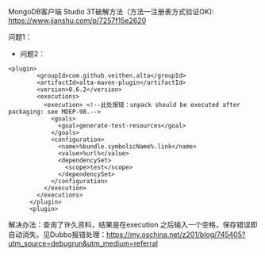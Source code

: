MongoDB客户端 Studio 3T破解方法（方法一注册表方式验证OK): https://www.jianshu.com/p/7257f15e2620


问题1：

- 问题2：
```  
<plugin>
        <groupId>com.github.veithen.alta</groupId>
        <artifactId>alta-maven-plugin</artifactId>
        <version>0.6.2</version>
        <executions>
          <execution> <!--此处报错：unpack should be executed after packaging: see MDEP-98.-->
            <goals>
              <goal>generate-test-resources</goal>
            </goals>
            <configuration>
              <name>%bundle.symbolicName%.link</name>
              <value>%url%</value>
              <dependencySet>
                <scope>test</scope>
              </dependencySet>
            </configuration>
          </execution>
        </executions>
      </plugin>
      <plugin>

```
解决办法：查询了许久资料，结果是在execution 之后输入一个空格，保存错误即自动消失。见Dubbo报错处理：https://my.oschina.net/z201/blog/745405?utm_source=debugrun&utm_medium=referral

